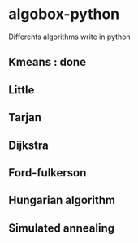 # algobox-python
Differents algorithms write in python

## Kmeans : done
## Little
## Tarjan
## Dijkstra
## Ford-fulkerson
## Hungarian algorithm
## Simulated annealing
